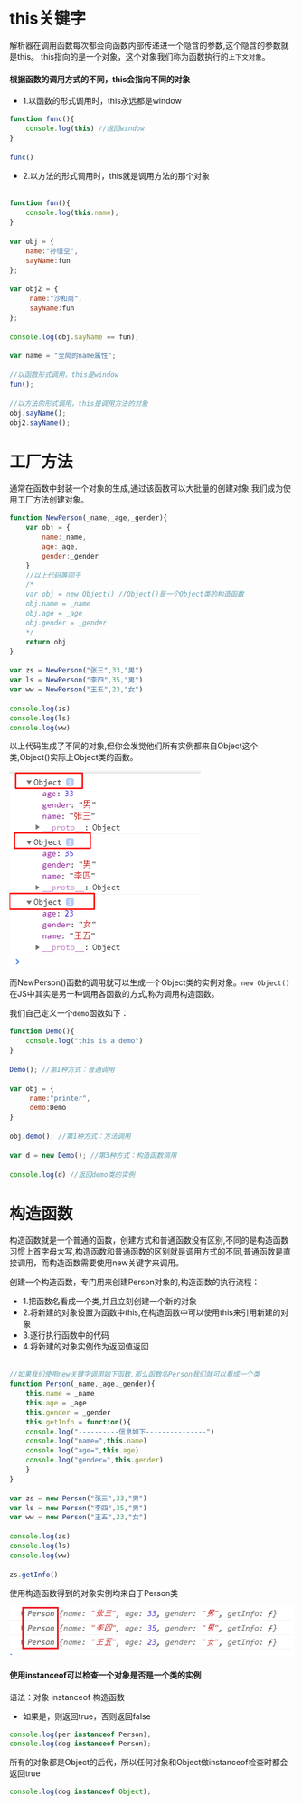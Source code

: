# this关键字

解析器在调用函数每次都会向函数内部传递进一个隐含的参数,这个隐含的参数就是this。
this指向的是一个对象，这个对象我们称为函数执行的`上下文对象`。

#### 根据函数的调用方式的不同，this会指向不同的对象

* 1.以函数的形式调用时，this永远都是window

```javascript
function func(){
	console.log(this) //返回window
}

func()
```

* 2.以方法的形式调用时，this就是调用方法的那个对象

```javascript

function fun(){
    console.log(this.name);
}
			
var obj = {
    name:"孙悟空",
    sayName:fun
};
			
var obj2 = {
     name:"沙和尚",
     sayName:fun
};
			
console.log(obj.sayName == fun);
			
var name = "全局的name属性";
			
//以函数形式调用，this是window
fun();
			
//以方法的形式调用，this是调用方法的对象
obj.sayName();
obj2.sayName();

```

# 工厂方法

通常在函数中封装一个对象的生成,通过该函数可以大批量的创建对象,我们成为使用工厂方法创建对象。

```javascript
function NewPerson(_name,_age,_gender){
	var obj = {
		name:_name,
		age:_age,
		gender:_gender
	}
	//以上代码等同于
	/*
	var obj = new Object() //Object()是一个Object类的构造函数
	obj.name = _name
	obj.age = _age
	obj.gender = _gender
	*/
	return obj
}

var zs = NewPerson("张三",33,"男")
var ls = NewPerson("李四",35,"男")
var ww = NewPerson("王五",23,"女")

console.log(zs)
console.log(ls)
console.log(ww)
```

以上代码生成了不同的对象,但你会发觉他们所有实例都来自Object这个类,Object()实际上Object类的函数。

![](./images/object.png)

而NewPerson()函数的调用就可以生成一个Object类的实例对象。`new Object()`在JS中其实是另一种调用各函数的方式,称为调用构造函数。

我们自己定义一个`demo`函数如下：

```javascript
function Demo(){
	console.log("this is a demo")
}

Demo(); //第1种方式：普通调用

var obj = {
     name:"printer",
     demo:Demo
}

obj.demo(); //第1种方式：方法调用

var d = new Demo(); //第3种方式：构造函数调用

console.log(d) //返回demo类的实例

```

# 构造函数

构造函数就是一个普通的函数，创建方式和普通函数没有区别,不同的是构造函数习惯上首字母大写,构造函数和普通函数的区别就是调用方式的不同,普通函数是直接调用，而构造函数需要使用new关键字来调用。

创建一个构造函数，专门用来创建Person对象的,构造函数的执行流程：

* 1.把函数名看成一个类,并且立刻创建一个新的对象
* 2.将新建的对象设置为函数中this,在构造函数中可以使用this来引用新建的对象
* 3.逐行执行函数中的代码
* 4.将新建的对象实例作为返回值返回

```javascript

//如果我们使用new关键字调用如下函数,那么函数名Person我们就可以看成一个类
function Person(_name,_age,_gender){
    this.name = _name
    this.age = _age
    this.gender = _gender
    this.getInfo = function(){
	console.log("----------信息如下---------------")
	console.log("name=",this.name)
	console.log("age=",this.age)
	console.log("gender=",this.gender)
    }
}

var zs = new Person("张三",33,"男")
var ls = new Person("李四",35,"男")
var ww = new Person("王五",23,"女")

console.log(zs)
console.log(ls)
console.log(ww)

zs.getInfo()

```

使用构造函数得到的对象实例均来自于Person类

![](./images/object2.png)


#### 使用instanceof可以检查一个对象是否是一个类的实例
语法：对象 instanceof 构造函数

* 如果是，则返回true，否则返回false

```javascript
console.log(per instanceof Person);
console.log(dog instanceof Person);
```			

所有的对象都是Object的后代，所以任何对象和Object做instanceof检查时都会返回true

```javascript
console.log(dog instanceof Object);
```
